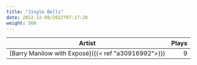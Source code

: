 ```yaml
---
title: "Jingle Bells"
date: 2022-12-08/2022T07:17:28
weight: 560
---
```




 Artist | Plays 
----- | -----:
[Barry Manilow with Exposé]({{< ref "a30916992">}}) | 9
